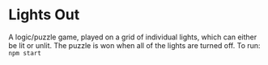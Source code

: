 # Lights Out
A logic/puzzle game, played on a grid of individual lights, which can either be lit or unlit. The puzzle is won when all of the lights are turned off.
To run:
`npm start`
